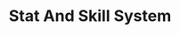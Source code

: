 ---
title: Stat And Skill System
layout: asset.html
category: Plugin
image: https://img.itch.zone/aW1nLzg4OTc4NzMucG5n/315x250%23c/4Hz11f.png
licenses:
    - name: Proprietary
      link: /terms-of-use
engines:
  - RPG Maker MV
  - RPG Maker MZ
tags:
  - stats
  - skills
  - battle
---